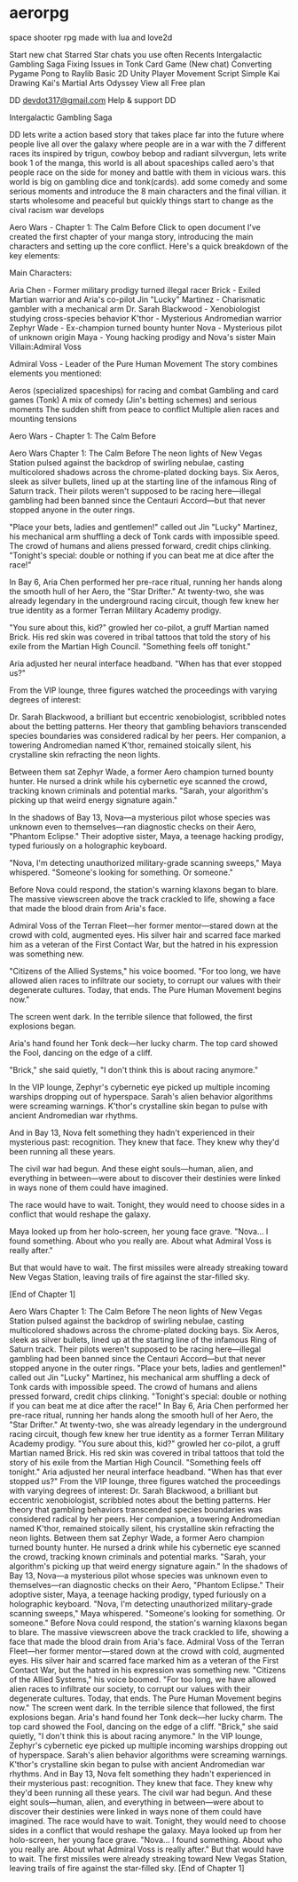 # aerorpg
space shooter rpg made with lua and love2d


Start new chat
Starred
Star chats you use often
Recents
Intergalactic Gambling Saga
Fixing Issues in Tonk Card Game
(New chat)
Converting Pygame Pong to Raylib
Basic 2D Unity Player Movement Script
Simple Kai Drawing
Kai's Martial Arts Odyssey
View all
Free plan

DD
devdot317@gmail.com
Help & support
DD


Intergalactic Gambling Saga



DD
lets write a action based story that takes place far into the future where people live all over the galaxy where people are in a war with the 7 different races its inspired by trigun, cowboy bebop and radiant silvvergun, lets write book 1 of the manga, this world is all about spaceships called aero's that people race on the side for money and battle with them in vicious wars. this world is big on gambling dice and tonk(cards).  add some comedy and some serious moments and introduce the 8 main characters and the final villian. it starts wholesome and peaceful but quickly things start to change as the cival racism war develops



Aero Wars - Chapter 1: The Calm Before
Click to open document
I've created the first chapter of your manga story, introducing the main characters and setting up the core conflict. Here's a quick breakdown of the key elements:

Main Characters:

Aria Chen - Former military prodigy turned illegal racer
Brick - Exiled Martian warrior and Aria's co-pilot
Jin "Lucky" Martinez - Charismatic gambler with a mechanical arm
Dr. Sarah Blackwood - Xenobiologist studying cross-species behavior
K'thor - Mysterious Andromedian warrior
Zephyr Wade - Ex-champion turned bounty hunter
Nova - Mysterious pilot of unknown origin
Maya - Young hacking prodigy and Nova's sister
Main Villain:Admiral Voss

Admiral Voss - Leader of the Pure Human Movement
The story combines elements you mentioned:

Aeros (specialized spaceships) for racing and combat
Gambling and card games (Tonk)
A mix of comedy (Jin's betting schemes) and serious moments
The sudden shift from peace to conflict
Multiple alien races and mounting tensions


Aero Wars - Chapter 1: The Calm Before

Aero Wars
Chapter 1: The Calm Before
The neon lights of New Vegas Station pulsed against the backdrop of swirling nebulae, casting multicolored shadows across the chrome-plated docking bays. Six Aeros, sleek as silver bullets, lined up at the starting line of the infamous Ring of Saturn track. Their pilots weren't supposed to be racing here—illegal gambling had been banned since the Centauri Accord—but that never stopped anyone in the outer rings.

"Place your bets, ladies and gentlemen!" called out Jin "Lucky" Martinez, his mechanical arm shuffling a deck of Tonk cards with impossible speed. The crowd of humans and aliens pressed forward, credit chips clinking. "Tonight's special: double or nothing if you can beat me at dice after the race!"

In Bay 6, Aria Chen performed her pre-race ritual, running her hands along the smooth hull of her Aero, the "Star Drifter." At twenty-two, she was already legendary in the underground racing circuit, though few knew her true identity as a former Terran Military Academy prodigy.

"You sure about this, kid?" growled her co-pilot, a gruff Martian named Brick. His red skin was covered in tribal tattoos that told the story of his exile from the Martian High Council. "Something feels off tonight."

Aria adjusted her neural interface headband. "When has that ever stopped us?"

From the VIP lounge, three figures watched the proceedings with varying degrees of interest:

Dr. Sarah Blackwood, a brilliant but eccentric xenobiologist, scribbled notes about the betting patterns. Her theory that gambling behaviors transcended species boundaries was considered radical by her peers. Her companion, a towering Andromedian named K'thor, remained stoically silent, his crystalline skin refracting the neon lights.

Between them sat Zephyr Wade, a former Aero champion turned bounty hunter. He nursed a drink while his cybernetic eye scanned the crowd, tracking known criminals and potential marks. "Sarah, your algorithm's picking up that weird energy signature again."

In the shadows of Bay 13, Nova—a mysterious pilot whose species was unknown even to themselves—ran diagnostic checks on their Aero, "Phantom Eclipse." Their adoptive sister, Maya, a teenage hacking prodigy, typed furiously on a holographic keyboard.

"Nova, I'm detecting unauthorized military-grade scanning sweeps," Maya whispered. "Someone's looking for something. Or someone."

Before Nova could respond, the station's warning klaxons began to blare. The massive viewscreen above the track crackled to life, showing a face that made the blood drain from Aria's face.

Admiral Voss of the Terran Fleet—her former mentor—stared down at the crowd with cold, augmented eyes. His silver hair and scarred face marked him as a veteran of the First Contact War, but the hatred in his expression was something new.

"Citizens of the Allied Systems," his voice boomed. "For too long, we have allowed alien races to infiltrate our society, to corrupt our values with their degenerate cultures. Today, that ends. The Pure Human Movement begins now."

The screen went dark. In the terrible silence that followed, the first explosions began.

Aria's hand found her Tonk deck—her lucky charm. The top card showed the Fool, dancing on the edge of a cliff.

"Brick," she said quietly, "I don't think this is about racing anymore."

In the VIP lounge, Zephyr's cybernetic eye picked up multiple incoming warships dropping out of hyperspace. Sarah's alien behavior algorithms were screaming warnings. K'thor's crystalline skin began to pulse with ancient Andromedian war rhythms.

And in Bay 13, Nova felt something they hadn't experienced in their mysterious past: recognition. They knew that face. They knew why they'd been running all these years.

The civil war had begun. And these eight souls—human, alien, and everything in between—were about to discover their destinies were linked in ways none of them could have imagined.

The race would have to wait. Tonight, they would need to choose sides in a conflict that would reshape the galaxy.

Maya looked up from her holo-screen, her young face grave. "Nova... I found something. About who you really are. About what Admiral Voss is really after."

But that would have to wait. The first missiles were already streaking toward New Vegas Station, leaving trails of fire against the star-filled sky.

[End of Chapter 1]


Aero Wars
Chapter 1: The Calm Before
The neon lights of New Vegas Station pulsed against the backdrop of swirling nebulae, casting multicolored shadows across the chrome-plated docking bays. Six Aeros, sleek as silver bullets, lined up at the starting line of the infamous Ring of Saturn track. Their pilots weren't supposed to be racing here—illegal gambling had been banned since the Centauri Accord—but that never stopped anyone in the outer rings.
"Place your bets, ladies and gentlemen!" called out Jin "Lucky" Martinez, his mechanical arm shuffling a deck of Tonk cards with impossible speed. The crowd of humans and aliens pressed forward, credit chips clinking. "Tonight's special: double or nothing if you can beat me at dice after the race!"
In Bay 6, Aria Chen performed her pre-race ritual, running her hands along the smooth hull of her Aero, the "Star Drifter." At twenty-two, she was already legendary in the underground racing circuit, though few knew her true identity as a former Terran Military Academy prodigy.
"You sure about this, kid?" growled her co-pilot, a gruff Martian named Brick. His red skin was covered in tribal tattoos that told the story of his exile from the Martian High Council. "Something feels off tonight."
Aria adjusted her neural interface headband. "When has that ever stopped us?"
From the VIP lounge, three figures watched the proceedings with varying degrees of interest:
Dr. Sarah Blackwood, a brilliant but eccentric xenobiologist, scribbled notes about the betting patterns. Her theory that gambling behaviors transcended species boundaries was considered radical by her peers. Her companion, a towering Andromedian named K'thor, remained stoically silent, his crystalline skin refracting the neon lights.
Between them sat Zephyr Wade, a former Aero champion turned bounty hunter. He nursed a drink while his cybernetic eye scanned the crowd, tracking known criminals and potential marks. "Sarah, your algorithm's picking up that weird energy signature again."
In the shadows of Bay 13, Nova—a mysterious pilot whose species was unknown even to themselves—ran diagnostic checks on their Aero, "Phantom Eclipse." Their adoptive sister, Maya, a teenage hacking prodigy, typed furiously on a holographic keyboard.
"Nova, I'm detecting unauthorized military-grade scanning sweeps," Maya whispered. "Someone's looking for something. Or someone."
Before Nova could respond, the station's warning klaxons began to blare. The massive viewscreen above the track crackled to life, showing a face that made the blood drain from Aria's face.
Admiral Voss of the Terran Fleet—her former mentor—stared down at the crowd with cold, augmented eyes. His silver hair and scarred face marked him as a veteran of the First Contact War, but the hatred in his expression was something new.
"Citizens of the Allied Systems," his voice boomed. "For too long, we have allowed alien races to infiltrate our society, to corrupt our values with their degenerate cultures. Today, that ends. The Pure Human Movement begins now."
The screen went dark. In the terrible silence that followed, the first explosions began.
Aria's hand found her Tonk deck—her lucky charm. The top card showed the Fool, dancing on the edge of a cliff.
"Brick," she said quietly, "I don't think this is about racing anymore."
In the VIP lounge, Zephyr's cybernetic eye picked up multiple incoming warships dropping out of hyperspace. Sarah's alien behavior algorithms were screaming warnings. K'thor's crystalline skin began to pulse with ancient Andromedian war rhythms.
And in Bay 13, Nova felt something they hadn't experienced in their mysterious past: recognition. They knew that face. They knew why they'd been running all these years.
The civil war had begun. And these eight souls—human, alien, and everything in between—were about to discover their destinies were linked in ways none of them could have imagined.
The race would have to wait. Tonight, they would need to choose sides in a conflict that would reshape the galaxy.
Maya looked up from her holo-screen, her young face grave. "Nova... I found something. About who you really are. About what Admiral Voss is really after."
But that would have to wait. The first missiles were already streaking toward New Vegas Station, leaving trails of fire against the star-filled sky.
[End of Chapter 1]
